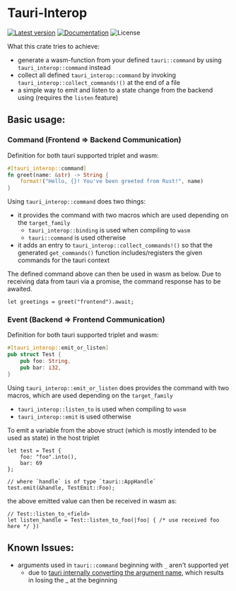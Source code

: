 # Tauri-Interop

[![Latest version](https://img.shields.io/crates/v/tauri-interop.svg)](https://crates.io/crates/tauri-interop)
[![Documentation](https://docs.rs/tauri-interop/badge.svg)](https://docs.rs/tauri-interop)
![License](https://img.shields.io/crates/l/tauri-interop.svg)

What this crate tries to achieve:
- generate a wasm-function from your defined `tauri::command` by using `tauri_interop::command` instead
- collect all defined `tauri_interop::command` by invoking `tauri_interop::collect_commands!()` at the end of a file
- a simple way to emit and listen to a state change from the backend using (requires the `listen` feature)


## Basic usage:

### Command (Frontend => Backend Communication)
Definition for both tauri supported triplet and wasm:
```rust
#[tauri_interop::command]
fn greet(name: &str) -> String {
    format!("Hello, {}! You've been greeted from Rust!", name)
}
```

Using `tauri_interop::command` does two things:
- it provides the command with two macros which are used depending on the `target_family`
  - `tauri_interop::binding` is used when compiling to `wasm`
  - `tauri::command` is used otherwise
- it adds an entry to `tauri_interop::collect_commands!()` so that the generated 
  `get_commands()` function includes/registers the given commands for the tauri context

The defined command above can then be used in wasm as below. Due to receiving data from 
tauri via a promise, the command response has to be awaited.
<!-- compile will fail due to requiring wasm as target -->
```compile_fail
let greetings = greet("frontend").await;
```

### Event (Backend => Frontend Communication)
Definition for both tauri supported triplet and wasm:
```rust
#[tauri_interop::emit_or_listen]
pub struct Test {
    pub foo: String,
    pub bar: i32,
}
```

Using `tauri_interop::emit_or_listen` does provides the command with two macros,
which are used depending on the `target_family`
  - `tauri_interop::listen_to` is used when compiling to `wasm`
  - `tauri_interop::emit` is used otherwise

To emit a variable from the above struct (which is mostly intended to be used as state) in the host triplet
<!-- compile will fail due to requiring wasm as target -->
```compile_fail
let test = Test {
    foo: "foo".into(),
    bar: 69
};

// where `handle` is of type `tauri::AppHandle`
test.emit(&handle, TestEmit::Foo);
```

the above emitted value can then be received in wasm as:
<!-- compile will fail due to requiring wasm as target -->
```compile_fail
// Test::listen_to_<field>
let listen_handle = Test::listen_to_foo(|foo| { /* use received foo here */ })
```

## Known Issues:
- arguments used in `tauri::command` beginning with `_` aren't supported yet
  - due to [tauri internally converting the argument name](https://tauri.app/v1/guides/features/command#passing-arguments), 
    which results in losing the _ at the beginning
